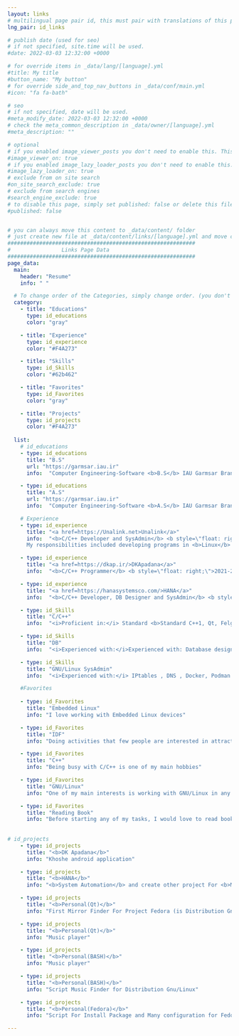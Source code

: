 ```yaml
---
layout: links
# multilingual page pair id, this must pair with translations of this page. (This name must be unique)
lng_pair: id_links

# publish date (used for seo)
# if not specified, site.time will be used.
#date: 2022-03-03 12:32:00 +0000

# for override items in _data/lang/[language].yml
#title: My title
#button_name: "My button"
# for override side_and_top_nav_buttons in _data/conf/main.yml
#icon: "fa fa-bath"

# seo
# if not specified, date will be used.
#meta_modify_date: 2022-03-03 12:32:00 +0000
# check the meta_common_description in _data/owner/[language].yml
#meta_description: ""

# optional
# if you enabled image_viewer_posts you don't need to enable this. This is only if image_viewer_posts = false
#image_viewer_on: true
# if you enabled image_lazy_loader_posts you don't need to enable this. This is only if image_lazy_loader_posts = false
#image_lazy_loader_on: true
# exclude from on site search
#on_site_search_exclude: true
# exclude from search engines
#search_engine_exclude: true
# to disable this page, simply set published: false or delete this file
#published: false


# you can always move this content to _data/content/ folder
# just create new file at _data/content/links/[language].yml and move content below.
###########################################################
#                Links Page Data
###########################################################
page_data:
  main:
    header: "Resume"
    info: " "

  # To change order of the Categories, simply change order. (you don't need to change list order.)
  category:
    - title: "Educations"
      type: id_educations
      color: "gray"

    - title: "Experience"
      type: id_experience
      color: "#F4A273"

    - title: "Skills"
      type: id_Skills
      color: "#62b462"

    - title: "Favorites"
      type: id_Favorites
      color: "gray"

    - title: "Projects"
      type: id_projects
      color: "#F4A273"
      
  list:
    # id_educations
    - type: id_educations
      title: "B.S"
      url: "https://garmsar.iau.ir"
      info:  "Computer Engineering-Software <b>B.S</b> IAU Garmsar Branch  <b style=\"float: right;\">2018-2019</b>"

    - type: id_educations
      title: "A.S"
      url: "https://garmsar.iau.ir"
      info:  "Computer Engineering-Software <b>A.S</b> IAU Garmsar Branch <b style=\"float: right;\">2016-2018</b>"

    # Experience
    - type: id_experience
      title: "<a href=https://Unalink.net>Unalink</a>"
      info:  "<b>C/C++ Developer and SysAdmin</b> <b style=\"float: right;\">2021-2022</b><br></br>
      My responsibilities included developing programs in <b>Linux</b> and <b>Embedded C </b>mostly for <b>ESP32</b>  microcontrollers using <b>IDF</b> In addition to that, implementing hardware and internet protocols were among my tasks."

    - type: id_experience
      title: "<a href=https://dkap.ir/>DKApadana</a>"
      info:  "<b>C/C++ Programmer</b> <b style=\"float: right;\">2021-2021</b><br></br>Throughout the course of my time in this company I did the development of Android apps using Linux. Moreover, <b>C++11 </b> with <b>Felgo</b> Framework were among the commonly used technologies."

    - type: id_experience
      title: "<a href=https://hanasystemsco.com/>HANA</a>"
      info:  "<b>C/C++ Developer, DB Designer and SysAdmin</b> <b style=\"float: right;\">2019-2021</b><br><br/<b>Linux</b> and <b>Windows</b> development for Management UAV(Drone) Use-cases with the aid of <b>C++11</b>, <b>Qt</b>, <b>QML</b>, various <b>Database</b> technologies"

    - type: id_Skills
      title: "C/C++"
      info:  "<i>Proficient in:</i> Standard <b>Standard C++1, Qt, Felgo Framework with the usage of QML in order to develop User Interface, and usage of IDF for firmware development.</b> <br> <i>Familiar with:</i> <b>Multi-threading under C++11 thread library</b>"

    - type: id_Skills
      title: "DB"
      info:  "<i>Experienced with:</i>Experienced with: Database design through hand-written queries."

    - type: id_Skills
      title: "GNU/Linux SysAdmin"
      info:  "<i>Experienced with:</i> IPtables , DNS , Docker, Podman , Hardening Linux"

    #Favorites    
    
    - type: id_Favorites
      title: "Embedded Linux"
      info: "I love working with Embedded Linux devices"

    - type: id_Favorites
      title: "IDF"
      info: "Doing activities that few people are interested in attracts me, one of which is development using IDF"

    - type: id_Favorites
      title: "C++"
      info: "Being busy with C/C++ is one of my main hobbies"

    - type: id_Favorites
      title: "GNU/Linux"
      info: "One of my main interests is working with GNU/Linux in any situation"

    - type: id_Favorites
      title: "Reading Book"
      info: "Before starting any of my tasks, I would love to read books and prepare my mind"
      
    
# id_projects
    - type: id_projects
      title: "<b>DK Apadana</b>"
      info: "Khoshe android application"

    - type: id_projects
      title: "<b>HANA</b>"
      info: "<b>System Automation</b> and create other project For <b>Management UAV(Drone)</b> and write <b>Messenger</b>   for local network into company."

    - type: id_projects
      title: "<b>Personal(Qt)</b>"
      info: "First Mirror Finder For Project Fedora (is Distribution Gnu/Linux)"

    - type: id_projects
      title: "<b>Personal(Qt)</b>"
      info: "Music player"

    - type: id_projects
      title: "<b>Personal(BASH)</b>"
      info: "Music player"

    - type: id_projects
      title: "<b>Personal(BASH)</b>"
      info: "Script Music Finder for Distribution Gnu/Linux"

    - type: id_projects
      title: "<b>Personal(Fedora)</b>"
      info: "Script For Install Package and Many configuration for Fedora"

---
```

